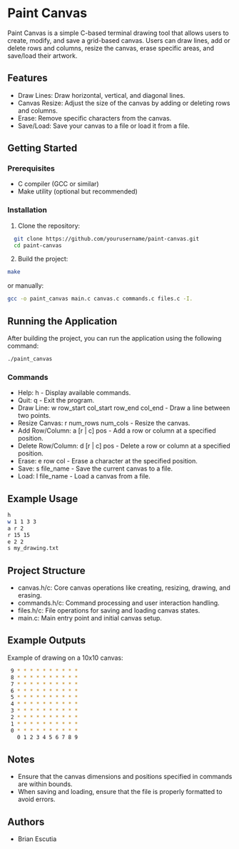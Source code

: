 # Paint Canvas

Paint Canvas is a simple C-based terminal drawing tool that allows users to create, modify, and save a grid-based canvas. Users can draw lines, add or delete rows and columns, resize the canvas, erase specific areas, and save/load their artwork.

## Features

- Draw Lines: Draw horizontal, vertical, and diagonal lines.
- Canvas Resize: Adjust the size of the canvas by adding or deleting rows and columns.
- Erase: Remove specific characters from the canvas.
- Save/Load: Save your canvas to a file or load it from a file.
  
## Getting Started

### Prerequisites

- C compiler (GCC or similar)
- Make utility (optional but recommended)
  
### Installation
1. Clone the repository:

```sh
  git clone https://github.com/yourusername/paint-canvas.git
  cd paint-canvas
  ```

2. Build the project:
   
```sh
make
```

or manually:

```sh
gcc -o paint_canvas main.c canvas.c commands.c files.c -I.
```

## Running the Application
After building the project, you can run the application using the following command:

```sh
./paint_canvas
```
### Commands
- Help: h - Display available commands.
- Quit: q - Exit the program.
- Draw Line: w row_start col_start row_end col_end - Draw a line between two points.
- Resize Canvas: r num_rows num_cols - Resize the canvas.
- Add Row/Column: a [r | c] pos - Add a row or column at a specified position.
- Delete Row/Column: d [r | c] pos - Delete a row or column at a specified position.
- Erase: e row col - Erase a character at the specified position.
- Save: s file_name - Save the current canvas to a file.
- Load: l file_name - Load a canvas from a file.

## Example Usage

```sh
h
w 1 1 3 3
a r 2
r 15 15
e 2 2
s my_drawing.txt
```

## Project Structure

- canvas.h/c: Core canvas operations like creating, resizing, drawing, and erasing.
- commands.h/c: Command processing and user interaction handling.
- files.h/c: File operations for saving and loading canvas states.
- main.c: Main entry point and initial canvas setup.
  
## Example Outputs
Example of drawing on a 10x10 canvas:

```sh
 9 * * * * * * * * * *
 8 * * * * * * * * * *
 7 * * * * * * * * * *
 6 * * * * * * * * * *
 5 * * * * * * * * * *
 4 * * * * * * * * * *
 3 * * * * * * * * * *
 2 * * * * * * * * * *
 1 * * * * * * * * * *
 0 * * * * * * * * * *
   0 1 2 3 4 5 6 7 8 9
```

## Notes

- Ensure that the canvas dimensions and positions specified in commands are within bounds.
- When saving and loading, ensure that the file is properly formatted to avoid errors.

## Authors
- Brian Escutia 
